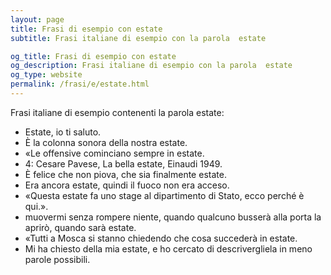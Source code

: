 ```yaml
---
layout: page
title: Frasi di esempio con estate 
subtitle: Frasi italiane di esempio con la parola  estate

og_title: Frasi di esempio con estate 
og_description: Frasi italiane di esempio con la parola  estate
og_type: website
permalink: /frasi/e/estate.html
---
```


Frasi italiane di esempio contenenti la parola estate:


- Estate, io ti saluto.
- È la colonna sonora della nostra estate.
- «Le offensive cominciano sempre in estate.
- 4: Cesare Pavese, La bella estate, Einaudi 1949.
- È felice che non piova, che sia finalmente estate.
- Era ancora estate, quindi il fuoco non era acceso.
- «Questa estate fa uno stage al dipartimento di Stato, ecco perché è qui.».
- muovermi senza rompere niente, quando qualcuno busserà alla porta la aprirò, quando sarà estate.
- «Tutti a Mosca si stanno chiedendo che cosa succederà in estate.
- Mi ha chiesto della mia estate, e ho cercato di descrivergliela in meno parole possibili.
